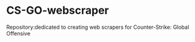 # CS-GO-webscraper

Repository:dedicated to creating web scrapers for Counter-Strike: Global Offensive

